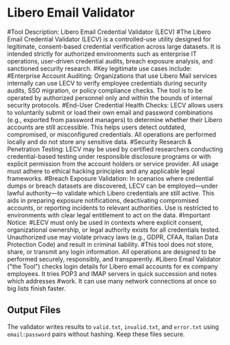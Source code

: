 # Libero Email Validator


#Tool Description: Libero Email Credential Validator (LECV)
#The Libero Email Credential Validator (LECV) is a controlled-use utility designed for legitimate, consent-based credential verification across large datasets. It is intended strictly for authorized environments such as enterprise IT operations, user-driven credential audits, breach exposure analysis, and sanctioned security research.
#Key legitimate use cases include:
#Enterprise Account Auditing: Organizations that use Libero Mail services internally can use LECV to verify employee credentials during security audits, SSO migration, or policy compliance checks. The tool is to be operated by authorized personnel only and within the bounds of internal security protocols.
#End-User Credential Health Checks: LECV allows users to voluntarily submit or load their own email and password combinations (e.g., exported from password managers) to determine whether their Libero accounts are still accessible. This helps users detect outdated, compromised, or misconfigured credentials. All operations are performed locally and do not store any sensitive data.
#Security Research & Penetration Testing: LECV may be used by certified researchers conducting credential-based testing under responsible disclosure programs or with explicit permission from the account holders or service provider. All usage must adhere to ethical hacking principles and any applicable legal frameworks.
#Breach Exposure Validation: In scenarios where credential dumps or breach datasets are discovered, LECV can be employed—under lawful authority—to validate which Libero credentials are still active. This aids in preparing exposure notifications, deactivating compromised accounts, or reporting incidents to relevant authorities. Use is restricted to environments with clear legal entitlement to act on the data.
#Important Notice:
#LECV must only be used in contexts where explicit consent, organizational ownership, or legal authority exists for all credentials tested. Unauthorized use may violate privacy laws (e.g., GDPR, CFAA, Italian Data Protection Code) and result in criminal liability.
#This tool does not store, share, or transmit any login information. All operations are designed to be performed securely, responsibly, and transparently.
#Libero Email Validator ("the Tool") checks login details for Libero email accounts for ex company employees. It tries POP3 and IMAP servers in quick succession and notes which addresses #work. It can use many network connections at once so big lists finish faster.

## Output Files
The validator writes results to `valid.txt`, `invalid.txt`, and `error.txt` using `email:password` pairs without hashing. Keep these files secure.

